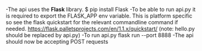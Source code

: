 
-The api uses the **Flask** library.
    $ pip install Flask
-To be able to run api.py it is required to export the FLASK_APP env variable. This is platform specific so see the flask quickstart for the relevant commandline command if needed. https://flask.palletsprojects.com/en/1.1.x/quickstart/ (note: hello.py should be replaced by api.py)
-To run api.py
    flask run --port 8888
-The api should now be accepting POST requests
